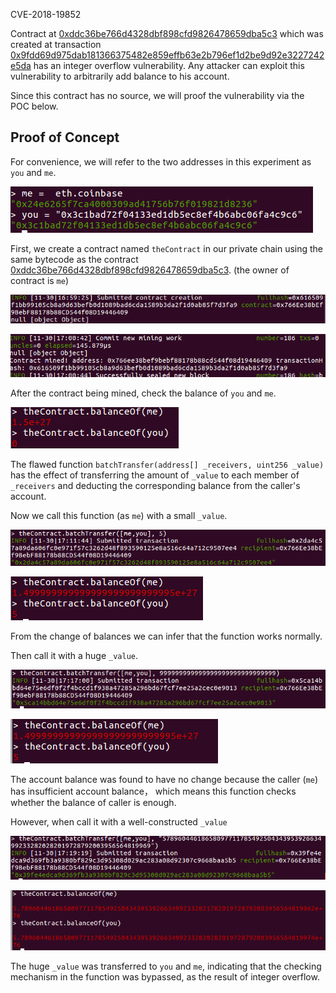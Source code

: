 CVE-2018-19852

Contract at [0xddc36be766d4328dbf898cfd9826478659dba5c3](https://etherscan.io/address/0xddc36be766d4328dbf898cfd9826478659dba5c3) which was created at transaction [0x9fdd69d975dab181366375482e859effb63e2b796ef1d2be9d92e3227242e5da](https://etherscan.io/tx/0x9fdd69d975dab181366375482e859effb63e2b796ef1d2be9d92e3227242e5da) has an integer overflow vulnerability. Any attacker can exploit this vulnerability to arbitrarily add balance to his account.

Since this contract has no source, we will proof the vulnerability via the POC below.

Proof of Concept
---------------
 For convenience, we will refer to the two addresses in this experiment as `you` and `me`.
 
 ![0.png](./picture/0.png "0.png")
 
 First, we create a contract named `theContract` in our private chain using the same bytecode as the contract [0xddc36be766d4328dbf898cfd9826478659dba5c3](https://etherscan.io/address/0xddc36be766d4328dbf898cfd9826478659dba5c3). (the owner of contract is `me`)

 ![1.png](./picture/1.png "1.png")
 
 ![2.png](./picture/2.png "2.png")
  
 After the contract being mined, check the balance of `you` and `me`.
 
 ![3.png](./picture/3.png "3.png")
 
 The flawed function `batchTransfer(address[] _receivers, uint256 _value)` has the effect of transferring the amount of `_value` to each member of `_receivers` and deducting the corresponding balance from the caller's account.
 
 Now we call this function (as `me`) with a small `_value`.
 
 ![4.png](./picture/4.png "4.png")
 
 ![5.png](./picture/5.png "5.png")
 
 From the change of balances we can infer that the function works normally.
 
 Then call it with a huge `_value`.
 
 ![6.png](./picture/6.png "6.png")
 
 ![7.png](./picture/7.png "7.png")
 
 The account balance was found to have no change because the caller (`me`) has insufficient account balance， which means this function checks whether the balance of caller is enough.
 
 However, when call it with a well-constructed `_value`
 
 ![8.png](./picture/8.png "8.png")
 
 ![9.png](./picture/9.png "9.png")
 
 The huge `_value` was transferred to `you` and `me`, indicating that the checking mechanism in the function was bypassed, as the result of integer overflow.
